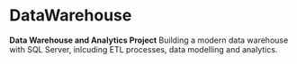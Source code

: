 # DataWarehouse
**Data Warehouse and Analytics Project**
Building a modern data warehouse with SQL Server, inlcuding ETL processes, data modelling and analytics.

